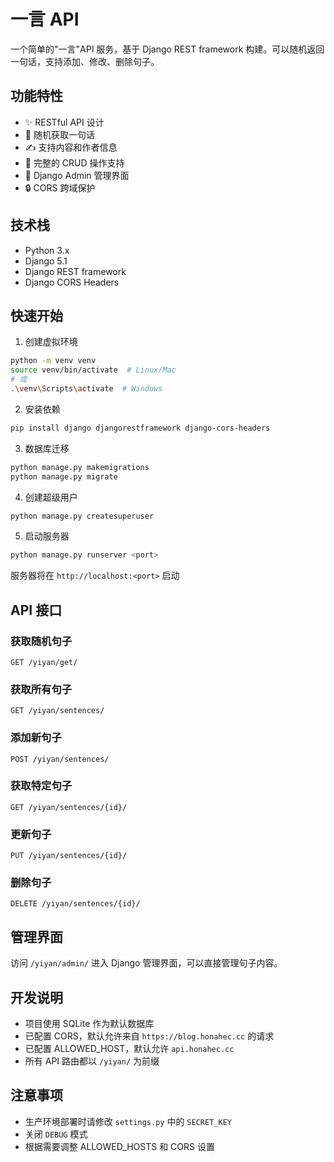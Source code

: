# 一言 API

一个简单的"一言"API 服务，基于 Django REST framework 构建。可以随机返回一句话，支持添加、修改、删除句子。

## 功能特性

- ✨ RESTful API 设计
- 🎲 随机获取一句话
- ✍️ 支持内容和作者信息
- 🔄 完整的 CRUD 操作支持
- 📝 Django Admin 管理界面
- 🔒 CORS 跨域保护

## 技术栈

- Python 3.x
- Django 5.1
- Django REST framework
- Django CORS Headers

## 快速开始

1. 创建虚拟环境

```bash
python -m venv venv
source venv/bin/activate  # Linux/Mac
# 或
.\venv\Scripts\activate  # Windows
```

2. 安装依赖

```bash
pip install django djangorestframework django-cors-headers
```

3. 数据库迁移

```bash
python manage.py makemigrations
python manage.py migrate
```

4. 创建超级用户

```bash
python manage.py createsuperuser
```

5. 启动服务器

```bash
python manage.py runserver <port>
```

服务器将在 `http://localhost:<port>` 启动

## API 接口

### 获取随机句子

```
GET /yiyan/get/
```

### 获取所有句子

```
GET /yiyan/sentences/
```

### 添加新句子

```
POST /yiyan/sentences/
```

### 获取特定句子

```
GET /yiyan/sentences/{id}/
```

### 更新句子

```
PUT /yiyan/sentences/{id}/
```

### 删除句子

```
DELETE /yiyan/sentences/{id}/
```

## 管理界面

访问 `/yiyan/admin/` 进入 Django 管理界面，可以直接管理句子内容。

## 开发说明

- 项目使用 SQLite 作为默认数据库
- 已配置 CORS，默认允许来自 `https://blog.honahec.cc` 的请求
- 已配置 ALLOWED_HOST，默认允许 `api.honahec.cc`
- 所有 API 路由都以 `/yiyan/` 为前缀

## 注意事项

- 生产环境部署时请修改 `settings.py` 中的 `SECRET_KEY`
- 关闭 `DEBUG` 模式
- 根据需要调整 ALLOWED_HOSTS 和 CORS 设置
